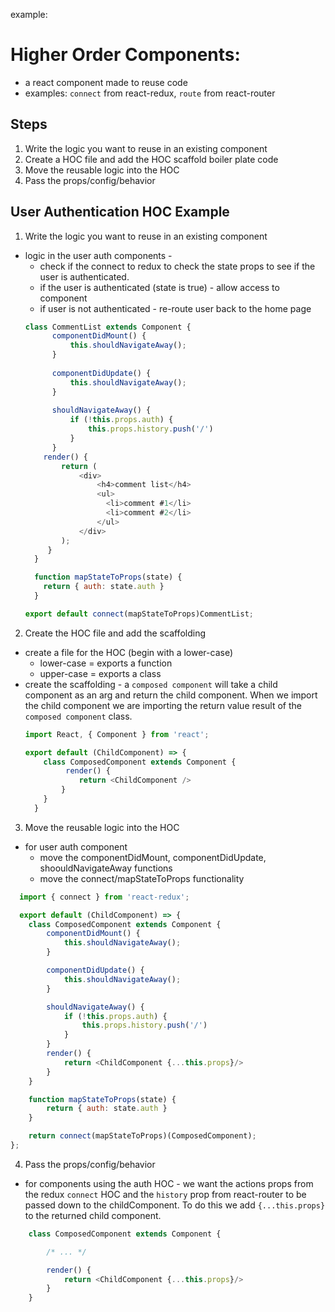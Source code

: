 example: 

# Higher Order Components:
- a react component made to reuse code
- examples: `connect` from react-redux, `route` from react-router

## Steps
1. Write the logic you want to reuse in an existing component 
2. Create a HOC file and add the HOC scaffold boiler plate code 
3. Move the reusable logic into the HOC
4. Pass the props/config/behavior 

## User Authentication HOC Example
1. Write the logic you want to reuse in an existing component 
- logic in the user auth components -
  - check if the connect to redux to check the state props to see if the user is authenticated.  
  - if the user is authenticated (state is true) - allow access to component
  - if user is not authenticated - re-route user back to the home page
  ```javascript
  class CommentList extends Component {
        componentDidMount() {
            this.shouldNavigateAway();
        }
    
        componentDidUpdate() {
            this.shouldNavigateAway();
        }
    
        shouldNavigateAway() {
            if (!this.props.auth) {
                this.props.history.push('/')
            } 
        }
      render() {
          return (
              <div>
                  <h4>comment list</h4>
                  <ul>
                    <li>comment #1</li>
                    <li>comment #2</li>
                  </ul> 
              </div>
          );
       }
    }

    function mapStateToProps(state) {
      return { auth: state.auth }
    }

  export default connect(mapStateToProps)CommentList;
  ```
  
2.  Create the HOC file and add the scaffolding
- create a file for the HOC (begin with a lower-case)
  - lower-case = exports a function
  - upper-case = exports a class
- create the scaffolding - a `composed component` will take a child component as an arg and return the child component.  When we import the child component we are importing the return value result of the `composed component` class.
  ```javascript
  import React, { Component } from 'react';

  export default (ChildComponent) => {
      class ComposedComponent extends Component {
           render() {
              return <ChildComponent />
          }
      }
    }
  ```
  
3. Move the reusable logic into the HOC
  - for user auth component 
    - move the componentDidMount, componentDidUpdate, shoouldNavigateAway functions
    - move the connect/mapStateToProps functionality  
  ```javascript
    import { connect } from 'react-redux';

    export default (ChildComponent) => {
      class ComposedComponent extends Component {
          componentDidMount() {
              this.shouldNavigateAway();
          }

          componentDidUpdate() {
              this.shouldNavigateAway();
          }

          shouldNavigateAway() {
              if (!this.props.auth) {
                  this.props.history.push('/')
              } 
          }
          render() {
              return <ChildComponent {...this.props}/>
          }
      }

      function mapStateToProps(state) {
          return { auth: state.auth }
      }

      return connect(mapStateToProps)(ComposedComponent);
  };
  ```
  
4. Pass the props/config/behavior 
  - for components using the auth HOC - we want the actions props from the redux `connect` HOC and the `history` prop from react-router to be passed down to the childComponent.  To do this we add `{...this.props}` to the returned child component.
  ```javascript
      class ComposedComponent extends Component {

          /* ... */

          render() {
              return <ChildComponent {...this.props}/>
          }
      }
  ```

